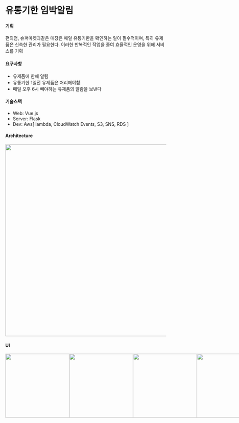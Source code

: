 # 유통기한 임박알림

#### 기획
편의점, 슈퍼마켓과같은 매장은 매일 유통기한을 확인하는 일이 필수적이며, 특히 유제품은 신속한 관리가 필요한다.
이러한 반복적인 작업을 줄여 효율적인 운영을 위해 서비스를 기획

#### 요구사항
- 유제품에 한해 알림
- 유통기한 1일전 유제품은 처리해야함
- 매일 오후 6시 빼야하는 유제품의 알람을 보낸다

#### 기술스택
- Web: Vue.js
- Server: Flask
- Dev: Aws[ lambda, CloudWatch Events, S3, SNS, RDS ]


#### Architecture
<img width="600" src="https://github.com/user-attachments/assets/4b44cc20-ecbd-4920-8a05-5f7b4c8f6d39"/>

#### UI
<div style="display:flex; width:200px;">
  <img width="200"  src="https://github.com/user-attachments/assets/4b053320-a386-43fc-ab87-6ead930ec09a"/>
  <img width="200" src="https://github.com/user-attachments/assets/42e7cd88-18d1-4192-b722-fb6233499df3"/>
  <img width="200" src="https://github.com/user-attachments/assets/53620fe2-8d9c-4992-bdd8-1f2de8f5b616"/>
  <img width="200" src="https://github.com/user-attachments/assets/45bf956a-0bbc-418e-a84e-c31178cad222"/>
</div>


